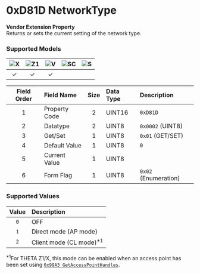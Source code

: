 # 0xD81D NetworkType

**Vendor Extension Property**  
Returns or sets the current setting of the network type.  

### Supported Models
| ![X](https://img.shields.io/badge/X-purple) | ![Z1](https://img.shields.io/badge/Z1-blue) | ![V](https://img.shields.io/badge/V-green) | ![SC](https://img.shields.io/badge/SC-orange) | ![S](https://img.shields.io/badge/S-red) |
|:-:|:-:|:-:|:-:|:-:|
| ✓ | ✓ | ✓ |   |   |

| Field Order | Field Name | Size | Data Type | Description |
|:-:|:--|:-:|:--|:--|
| 1 | Property Code | 2 | UINT16 | `0xD81D` |
| 2 | Datatype | 2 | UINT8 | `0x0002` (UINT8) |
| 3 | Get/Set | 1 | UINT8 | `0x01` (GET/SET) |
| 4 | Default Value | 1 | UINT8 | `0` |
| 5 | Current Value | 1 | UINT8 ||
| 6 | Form Flag | 1 | UINT8 | `0x02` (Enumeration) |

### Supported Values

| Value | Description |
|:-:|:--|
| `0` | OFF |
| `1` | Direct mode (AP mode) |
| `2` | Client mode (CL mode)<sup>\*1</sup> |

<sup>\*1</sup>For THETA Z1/X, this mode can be enabled when an access point has been set using [`0x99A3 GetAccessPointHandles`](../operation/get_access_point_handles.md).  
